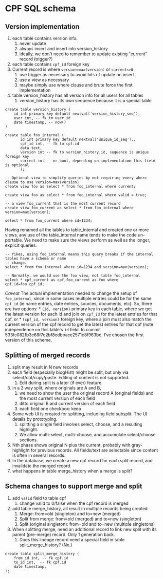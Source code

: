 # CPF SQL schema

## Version implementation

1. each table contains version info.
    1. never update
    2. always insert and insert into version_history
    3. ideally, we don't need to remember to update existing "current" record (trigger?)
2. each table contains `cpf_id` foreign key
3. Current record is where `version=max(version)` or `current<>0`
    1. use trigger as necessary to avoid lots of update on insert
    2. use a view as necessary
    3. maybe simply use where clause and brute force the first implementation
4. table version_history has all version info for all users for all tables
   1. version_history has its own sequence because it is a special table

```PLpgSQL
create table version_history (
    id int primary key default nextval('version_history_seq'),
    user int, -- fk to user.id
    date timestamp, -- now()
)

create table foo_internal (
       id int primary key default nextval('unique_id_seq'),,
       cpf_id int, -- fk to cpf.id
       data text,
       version int -- fk to version_history.id, sequence is unique foreign key 
       current int -- or bool, depending on implementation this field is optional
       );

-- Optional view to simplify queries by not requiring every where clause to use version=max(version)
create view foo as select * from foo_internal where current;

create view foo as select * from foo_internal where valid = true;

-- a view foo_current that is the most current record
create view foo_current as select * from foo_internal where version=max(version);

select * from foo_current where id=1234;

```

Having renamed all the tables to table_internal and created one or more views, any use of the table_internal name tends to make the code un-portable. We need to make sure the views perform as well as the longer, explicit queries.

```PLpgSQL
-- Yikes, using foo_internal means this query breaks if the internal tables have a schema or name
-- change.
select * from foo_internal where id=1234 and version=max(version);

-- Normally, we would use the foo view, not table foo_internal
select * cpf_current as cpf,foo_current as foo where cpf.id=foo.cpf_id;

```

*Caveat* The actual implementation needed to change the setup of `foo_internal`, since in some cases multiple entries could be for the same `cpf_id` (ie name entries, date entries, sources, documents, etc).  So, there are two options: 
    * `(id, version)` primary key in each table, where we get the latest version for each id and join on `cpf_id` for the latest entries for that cpf, or
    * `(cpf_id, version)` foreign key, where a join must also match the current version of the cpf record to get the latest entries for that cpf (note independence on this table's `id` field.
In commit 533fc082fb3c68f7c2bf8edbbace2571c8f963bc, I've chosen the first version of this scheme.

## Splitting of merged records

1. split may result in N new records
2. each field (especially biogHist) might be split, but only via select/cut/copy/paste. Editing of content is not supported.
   1. Edit during split is a later (if ever) feature.
3. In a 2 way split, where originals are A and B, 
   1. we need to show the user the original record A (original fields) and the most current version of each field
   2. ditto original B and current version of each field
   3. each field one checkbox: keep
4. Some web UI is created for splitting, including field subsplit. The UI details by prototyping.
   1. splitting a single field involves select, choose, and a resulting highlight. 
   2. We allow multi-select, multi-choose, and accumulate select/choose sections.
5. Nth phase shows original N plus the current, probably with gray-highlight for previous records. All fields/text are selectable since content is often in several records. 
6. In the database, we create a new cpf record for each split record, and invalidate the merged record.
7. what happens in table merge_history when a merge is split?


## Schema changes to support merge and split

1. add `valid` field to table cpf
   1. change valid to 0/false when the cpf record is merged
2. add table merge_history, all result in multiple records being created
   1. Merge: from=old (singleton) and to=new (merged)
   2. Split from merge: from=old (merged) and to=new (singleton)
   3. Split (original singleton): from=old and to=new (multiple singletons)
3. When splitting merge, need an additional record to link new split with its parent (pre-merge) record. Only 1 generation back.
   1. Does this lineage record need a special field in table split_merge_history? (No.)

```PLpgSQL
create table split_merge_history (
    from_id int, -- fk cpf.id
    to_id int,  -- fk cpf.id
    date timestamp,
);
```
